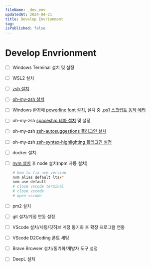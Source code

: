 ```yaml
---
fileName: _dev_env
updatedAt: 2024-04-21
title: Develop Envrionment
tag:
isPublished: false
---
```


# Develop Envrionment

- [ ] Windows Terminal 설치 및 설정
- [ ] WSL2 설치
- [ ] [zsh 설치](https://github.com/ohmyzsh/ohmyzsh/wiki/Installing-ZSH)
- [ ] [oh-my-zsh 설치](https://github.com/ohmyzsh/ohmyzsh)
- [ ] Windows 환경에 [powerline font 설치](https://github.com/powerline/fonts), 설치 중 [.ps1 스크립트 동작 에러](https://learn.microsoft.com/ko-kr/powershell/module/microsoft.powershell.core/about/about_scripts?view=powershell-7.3)
- [ ] oh-my-zsh [spaceship 테마 설치](https://spaceship-prompt.sh/) 및 설정
- [ ] oh-my-zsh [zsh-autosuggestions 플러그인 설치](https://github.com/zsh-users/zsh-autosuggestions/blob/master/INSTALL.md)
- [ ] oh-my-zsh [zsh-syntax-highlighting 플러그인 설정](https://github.com/zsh-users/zsh-syntax-highlighting/blob/master/INSTALL.md)
- [ ] docker 설치
- [ ] [nvm 설치](https://github.com/nvm-sh/nvm) 후 node 설치(npm 자동 설치)

  ```sh
  # how to fix nvm version
  nvm alias default lts/*
  nvm use default
  # close vscode terminal
  # close vscode
  # open vscode
  ```

- [ ] pm2 설치
- [ ] git 설치/계정 연동 설정
- [ ] VScode 설치/세팅/깃허브 계정 동기화 후 확장 프로그램 연동
- [ ] VScode D2Coding 폰트 세팅
- [ ] Brave Browser 설치/동기화/개발자 도구 설정
- [ ] DeepL 설치
